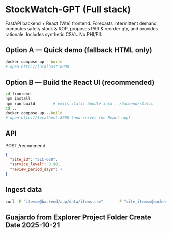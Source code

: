 # StockWatch-GPT (Full stack)

FastAPI backend + React (Vite) frontend. Forecasts intermittent demand, computes safety stock & ROP, proposes PAR & reorder qty, and provides rationale. Includes synthetic CSVs. No PHI/PII.

## Option A — Quick demo (fallback HTML only)
```bash
docker compose up --build
# open http://localhost:8000
```

## Option B — Build the React UI (recommended)
```bash
cd frontend
npm install
npm run build        # emits static bundle into ../backend/static
cd ..
docker compose up --build
# open http://localhost:8000 (now serves the React app)
```

## API
POST /recommend
```json
{
  "site_id": "SLC-660",
  "service_level": 0.98,
  "review_period_days": 7
}
```

## Ingest data
```bash
curl -F "items=@backend/app/data/items.csv"      -F "site_items=@backend/app/data/site_items.csv"      -F "usage=@backend/app/data/usage.csv"      http://localhost:8000/ingest
```

## Guajardo from Explorer Project Folder Create Date 2025-10-21
